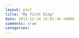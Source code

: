 ```yaml
---
layout: post
title: "My first blog"
date: 2013-12-24 13:01:34 +0800
comments: true
categories: 
---
```

